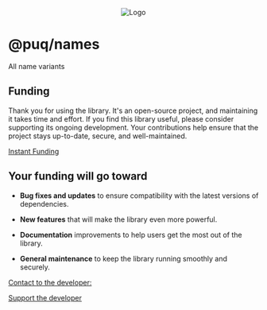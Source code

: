 <p align="center">
  <img src="https://beemood.github.io/libs/names/assets/favicon.png" alt="Logo" />
</p>

# @puq/names

All name variants

## Funding

Thank you for using the library. It's an open-source project, and maintaining it takes time and effort. If you find this library useful, please consider supporting its ongoing development. Your contributions help ensure that the project stays up-to-date, secure, and well-maintained.

[Instant Funding](https://cash.app/$puqlib)

## Your funding will go toward

- **Bug fixes and updates** to ensure compatibility with the latest versions of dependencies.

- **New features** that will make the library even more powerful.

- **Documentation** improvements to help users get the most out of the library.

- **General maintenance** to keep the library running smoothly and securely.

[Contact to the developer:](mailto:robert.brightline@gmail.com?subject=InquiryFromReadme-utils)

[Support the developer](https://cash.app/$puqlib)
